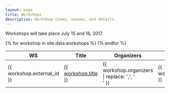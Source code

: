 ```yaml
---
layout: page
title: Workshops
description: Workshop times, venues, and details.
---
```


Workshops will take place July 15 and 16, 2017.

<table class="table table-striped table-workshop">
  <thead>
    <tr>
      <th width="15%" align="center">WS</th>
      <th width="38%">Title</th>
      <th width="32%">Organizers</th>
      <th width="5%">Date</th>
      <!-- <th width="10%">Room</th> -->
    </tr>
  </thead>
  <tbody>
    {% for workshop in site.data.workshops %}
    <tr>
      <td>{{ workshop.external_id }}</td>
      <td><a href="
      {% if workshop.url %}
      {{ workshop.url }}
      {% else %}
      {{ workshop.external_id | replace: '-', '' | downcase }}/
      {% endif %}
      ">{{ workshop.title }}</a></td>
      <td>
        {{ workshop.organizers | replace: ',', '<br/>' }}
      </td>
      <td>{{ workshop.date }}</td>
      <!-- <td>{{ workshop.room }}</td> -->
    </tr>
    {% endfor %}
  </tbody>
</table>
